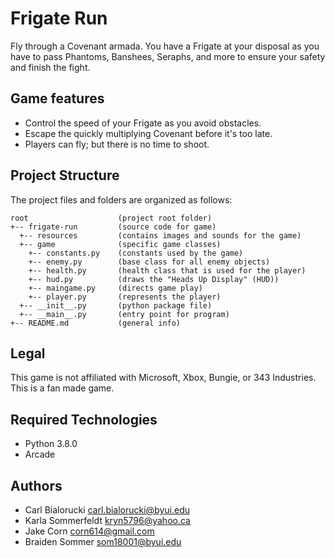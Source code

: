 # Frigate Run
Fly through a Covenant armada. You have a Frigate at your disposal as you have to pass Phantoms, Banshees, Seraphs, and more to ensure your safety and finish the fight.

## Game features
* Control the speed of your Frigate as you avoid obstacles.
* Escape the quickly multiplying Covenant before it's too late. 
* Players can fly; but there is no time to shoot.

## Project Structure
The project files and folders are organized as follows:
```
root                    (project root folder)
+-- frigate-run         (source code for game)
  +-- resources         (contains images and sounds for the game)
  +-- game              (specific game classes)
    +-- constants.py    (constants used by the game)
    +-- enemy.py        (base class for all enemy objects)
    +-- health.py       (health class that is used for the player)
    +-- hud.py          (draws the "Heads Up Display" (HUD))
    +-- maingame.py     (directs game play)
    +-- player.py       (represents the player)
  +-- __init__.py       (python package file)
  +-- __main__.py       (entry point for program)
+-- README.md           (general info)
```

## Legal
This game is not affiliated with Microsoft, Xbox, Bungie, or 343 Industries. This is a fan made game.

## Required Technologies
* Python 3.8.0
* Arcade

## Authors
* Carl Bialorucki carl.bialorucki@byui.edu
* Karla Sommerfeldt  kryn5796@yahoo.ca
* Jake Corn corn614@gmail.com
* Braiden Sommer som18001@byui.edu




